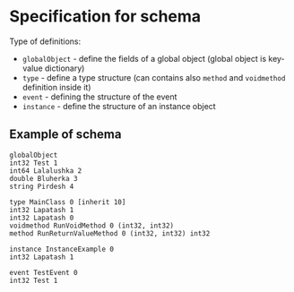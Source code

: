 # Specification for schema

Type of definitions:
* `globalObject` - define the fields of a global object (global object is key-value dictionary)
* `type` - define a type structure (can contains also `method` and `voidmethod` definition inside it)
* `event` - defining the structure of the event
* `instance` - define the structure of an instance object

## Example of schema
```
globalObject
int32 Test 1
int64 Lalalushka 2
double Bluherka 3
string Pirdesh 4

type MainClass 0 [inherit 10]
int32 Lapatash 1
int32 Lapatash 0
voidmethod RunVoidMethod 0 (int32, int32)
method RunReturnValueMethod 0 (int32, int32) int32

instance InstanceExample 0
int32 Lapatash 1

event TestEvent 0
int32 Test 1
```
